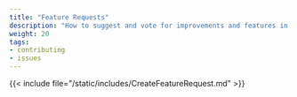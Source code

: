 ```yaml
---
title: "Feature Requests"
description: "How to suggest and vote for improvements and features in the TrueNAS Community Forum."
weight: 20
tags:
- contributing
- issues
---
```


{{< include file="/static/includes/CreateFeatureRequest.md" >}}
